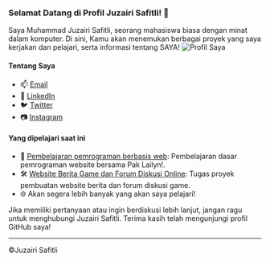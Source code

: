 ### Selamat Datang di Profil Juzairi Safitli! 👋

Saya Muhammad Juzairi Safitli, seorang mahasiswa biasa dengan minat dalam komputer. Di sini, Kamu akan menemukan berbagai proyek yang saya kerjakan dan pelajari, serta informasi tentang SAYA!
![Profil Saya]([https://github.com/eeryyy282/avatar.png](https://gifdb.com/images/high/cute-patrick-star-spongebob-movie-fawjmaork655cni8.gif))

#### Tentang Saya

- 📫 [Email](mailto:airiagustus@gmail.com)
- 💼 [LinkedIn](https://www.linkedin.com/in/muhammad-juzairi-safitli)
- 🐦 [Twitter](https://twitter.com/@juzairisafitli)
- 📷 [Instagram](https://www.instagram.com/juzairi_safitli)


#### Yang dipelajari saat ini

- 🚀 [Pembelajaran pemrograman berbasis web](https://github.com/eeryyy282/HTML-with-mr.lailyn): Pembelajaran dasar pemrograman website bersama Pak Lailyn!.
- 🛠️ [Website Berita Game dan Forum Diskusi Online](https://github.com/eeryyy282/juzairigame-news): Tugas proyek pembuatan website berita dan forum diskusi game.
- 🌐 Akan segera lebih banyak yang akan saya pelajari!



Jika  memiliki pertanyaan atau ingin berdiskusi lebih lanjut, jangan ragu untuk menghubungi Juzairi Safitli. Terima kasih telah mengunjungi profil GitHub saya!

---
©Juzairi Safitli
